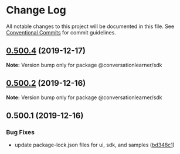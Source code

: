 # Change Log

All notable changes to this project will be documented in this file.
See [Conventional Commits](https://conventionalcommits.org) for commit guidelines.

## [0.500.4](https://github.com/microsoft/conversationlearner/compare/v0.500.3...v0.500.4) (2019-12-17)

**Note:** Version bump only for package @conversationlearner/sdk





## [0.500.2](https://github.com/microsoft/conversationlearner/compare/v0.500.1...v0.500.2) (2019-12-16)

**Note:** Version bump only for package @conversationlearner/sdk





## 0.500.1 (2019-12-16)


### Bug Fixes

* update package-lock.json files for ui, sdk, and samples ([bd348c1](https://github.com/microsoft/conversationlearner/commit/bd348c1553298ef0cd4b19b01ceb1ba2e7c2ed26))
